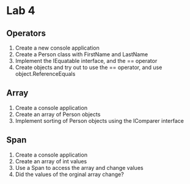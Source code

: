 # Lab 4

## Operators

1. Create a new console application
2. Create a Person class with FirstName and LastName
3. Implement the IEquatable<T> interface, and the == operator
4. Create objects and try out to use the == operator, and use object.ReferenceEquals

## Array

1. Create a console application
2. Create an array of Person objects
3. Implement sorting of Person objects using the IComparer<T> interface 

## Span

1. Create a console application
2. Create an array of int values
3. Use a Span to access the array and change values
4. Did the values of the orginal array change?

